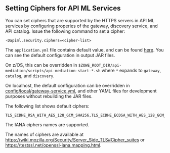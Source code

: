 ## Setting Ciphers for API ML Services

You can set ciphers that are supported by the HTTPS servers in API ML services by configuring properies of the gateway, discovery service, and API catalog. Issue the following command to set a cipher:

    -Dapiml.security.ciphers=<cipher-list>

The `application.yml` file contains default value, and can be found [here](/gateway-service/src/main/resources/application.yml). You can see the default configuration in output JAR files. 

On z/OS, this can be overridden in `$ZOWE_ROOT_DIR/api-mediation/scripts/api-mediation-start-*.sh` where `*` expands to `gateway`, `catalog`, and `discovery`.
<!-- What does "this" mean? YAML? JAR? Parameters? what was being referenced? -->

On localhost, the default configuration can be overridden in [config/local/gateway-service.yml](/config/local/gateway-service.yml), and other YAML files for development purposes without rebuilding the JAR files.

The following list shows default ciphers:

    TLS_ECDHE_RSA_WITH_AES_128_GCM_SHA256,TLS_ECDHE_ECDSA_WITH_AES_128_GCM_SHA256,TLS_ECDHE_RSA_WITH_AES_256_GCM_SHA384,TLS_ECDHE_ECDSA_WITH_AES_256_GCM_SHA384,TLS_ECDHE_RSA_WITH_AES_256_CBC_SHA,TLS_ECDHE_RSA_WITH_AES_128_CBC_SHA,TLS_ECDHE_RSA_WITH_AES_128_CBC_SHA256,TLS_ECDHE_ECDSA_WITH_AES_128_CBC_SHA256,TLS_ECDHE_ECDSA_WITH_AES_256_CBC_SHA384
<!-- Do we need to show this list? or maybe we can just leave a link with the Mozilla table? -->
The IANA ciphers names are supported. 
<!-- Does this need to be mentioned, or is it self-evident? -->
The names of ciphers are available at https://wiki.mozilla.org/Security/Server_Side_TLS#Cipher_suites or https://testssl.net/openssl-iana.mapping.html.